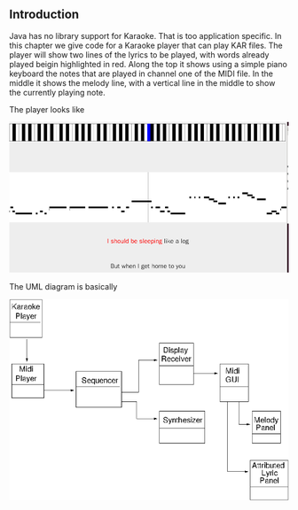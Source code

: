 
##  Introduction 


Java has no library support for Karaoke. That is too application specific.
      In this chapter we give code for a Karaoke player that can play KAR files.
      The player will show two lines of the lyrics to be played, with words already
      played beigin highlighted in red.
      Along the top
      it shows using a simple piano
      keyboard the notes that are played in channel one of the MIDI file.
      In the middle it shows the melody line, with a vertical line in the middle
      to show the currently playing note.


The player looks like


![alt text](KaraokePlayer.png)


The UML diagram is basically


![alt text](KaraokeUML.png)
